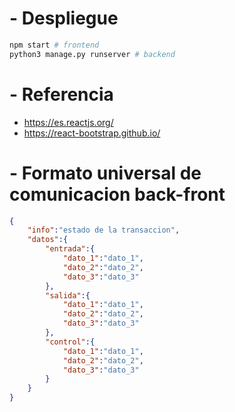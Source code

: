 # - Despliegue
```bash
npm start # frontend
python3 manage.py runserver # backend
```

# - Referencia
- https://es.reactjs.org/
- https://react-bootstrap.github.io/


# - Formato universal de comunicacion back-front
```json
{
    "info":"estado de la transaccion",
    "datos":{
        "entrada":{
            "dato_1":"dato_1",
            "dato_2":"dato_2",
            "dato_3":"dato_3"
        },
        "salida":{
            "dato_1":"dato_1",
            "dato_2":"dato_2",
            "dato_3":"dato_3"
        },
        "control":{
            "dato_1":"dato_1",
            "dato_2":"dato_2",
            "dato_3":"dato_3"
        }
    }
}
```